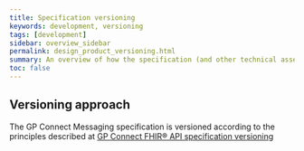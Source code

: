 ```yaml
---
title: Specification versioning
keywords: development, versioning
tags: [development]
sidebar: overview_sidebar
permalink: design_product_versioning.html
summary: An overview of how the specification (and other technical assets) are versioned
toc: false
---
```


## Versioning approach ##

The GP Connect Messaging specification is versioned according to the principles described at [GP Connect FHIR&reg; API specification versioning](https://nhsconnect.github.io/gpconnect/design_product_versioning.html)
